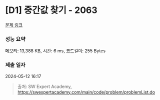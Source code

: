 # [D1] 중간값 찾기 - 2063 

[문제 링크](https://swexpertacademy.com/main/code/problem/problemDetail.do?contestProbId=AV5QPsXKA2UDFAUq) 

### 성능 요약

메모리: 13,388 KB, 시간: 6 ms, 코드길이: 255 Bytes

### 제출 일자

2024-05-12 16:17



> 출처: SW Expert Academy, https://swexpertacademy.com/main/code/problem/problemList.do